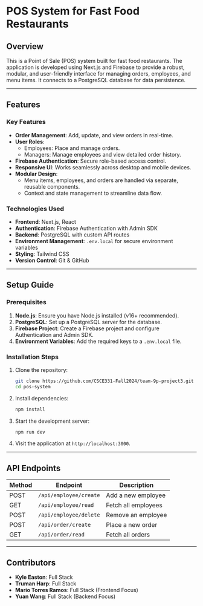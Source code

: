 
# POS System for Fast Food Restaurants

## Overview
This is a Point of Sale (POS) system built for fast food restaurants. The application is developed using Next.js and Firebase to provide a robust, modular, and user-friendly interface for managing orders, employees, and menu items. It connects to a PostgreSQL database for data persistence.

---

## Features
### Key Features
- **Order Management**: Add, update, and view orders in real-time.
- **User Roles**:
  - Employees: Place and manage orders.
  - Managers: Manage employees and view detailed order history.
- **Firebase Authentication**: Secure role-based access control.
- **Responsive UI**: Works seamlessly across desktop and mobile devices.
- **Modular Design**:
  - Menu items, employees, and orders are handled via separate, reusable components.
  - Context and state management to streamline data flow.

### Technologies Used
- **Frontend**: Next.js, React
- **Authentication**: Firebase Authentication with Admin SDK
- **Backend**: PostgreSQL with custom API routes
- **Environment Management**: `.env.local` for secure environment variables
- **Styling**: Tailwind CSS
- **Version Control**: Git & GitHub

---

## Setup Guide
### Prerequisites
1. **Node.js**: Ensure you have Node.js installed (v16+ recommended).
2. **PostgreSQL**: Set up a PostgreSQL server for the database.
3. **Firebase Project**: Create a Firebase project and configure Authentication and Admin SDK.
4. **Environment Variables**: Add the required keys to a `.env.local` file.

### Installation Steps
1. Clone the repository:
   ```bash
   git clone https://github.com/CSCE331-Fall2024/team-9p-project3.git
   cd pos-system
   ```

2. Install dependencies:
   ```bash
   npm install
   ```

3. Start the development server:
   ```bash
   npm run dev
   ```

4. Visit the application at `http://localhost:3000`.

---

## API Endpoints
| Method | Endpoint                     | Description                     |
|--------|------------------------------|---------------------------------|
| POST   | `/api/employee/create`       | Add a new employee              |
| GET    | `/api/employee/read`         | Fetch all employees             |
| POST   | `/api/employee/delete`       | Remove an employee              |
| POST   | `/api/order/create`          | Place a new order               |
| GET    | `/api/order/read`            | Fetch all orders                |

---

## Contributors
- **Kyle Easton**: Full Stack
- **Truman Harp**: Full Stack
- **Mario Torres Ramos**: Full Stack (Frontend Focus)
- **Yuan Wang**: Full Stack (Backend Focus)
